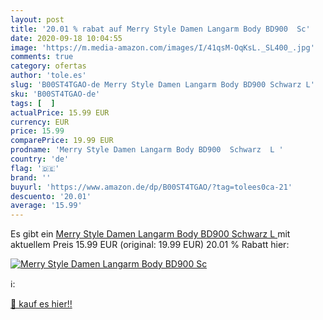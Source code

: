 ```yaml
---
layout: post
title: '20.01 % rabat auf Merry Style Damen Langarm Body BD900  Sc'
date: 2020-09-18 10:04:55
image: 'https://m.media-amazon.com/images/I/41qsM-OqKsL._SL400_.jpg'
comments: true
category: ofertas
author: 'tole.es'
slug: 'B00ST4TGAO-de Merry Style Damen Langarm Body BD900 Schwarz L'
sku: 'B00ST4TGAO-de'
tags: [  ]
actualPrice: 15.99 EUR
currency: EUR
price: 15.99
comparePrice: 19.99 EUR
prodname: 'Merry Style Damen Langarm Body BD900  Schwarz  L '
country: 'de'
flag: '🇩🇪'
brand: ''
buyurl: 'https://www.amazon.de/dp/B00ST4TGAO/?tag=tolees0ca-21'
descuento: '20.01'
average: '15.99'
---
```


Es gibt ein [Merry Style Damen Langarm Body BD900  Schwarz  L ](https://www.amazon.de/dp/B00ST4TGAO/?tag=tolees0ca-21) mit aktuellem Preis 15.99 EUR (original: 19.99 EUR) 20.01 % Rabatt hier:

[![Merry Style Damen Langarm Body BD900  Sc](https://m.media-amazon.com/images/I/41qsM-OqKsL._SL400_.jpg)](https://www.amazon.de/dp/B00ST4TGAO/?tag=tolees0ca-21)

ℹ️:


[🛒 kauf es hier!!](https://www.amazon.de/dp/B00ST4TGAO/?tag=tolees0ca-21)

